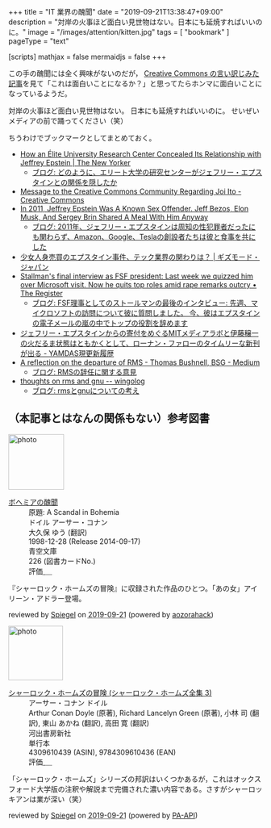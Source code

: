 +++
title = "IT 業界の醜聞"
date =  "2019-09-21T13:38:47+09:00"
description = "対岸の火事ほど面白い見世物はない。日本にも延焼すればいいのに。"
image = "/images/attention/kitten.jpg"
tags = [ "bookmark" ]
pageType = "text"

[scripts]
  mathjax = false
  mermaidjs = false
+++

この手の醜聞には全く興味がないのだが， [Creative Commons の言い訳じみた記事](https://creativecommons.org/2019/09/10/message-to-the-creative-commons-community-regarding-joi-ito/ "Message to the Creative Commons Community Regarding Joi Ito - Creative Commons")を見て「これは面白いことになるか？」と思ってたらホンマに面白いことになっているようだ。

対岸の火事ほど面白い見世物はない。
日本にも延焼すればいいのに。
せいぜいメディアの前で踊ってください（笑）

ちうわけでブックマークとしてまとめておく。

- [How an Élite University Research Center Concealed Its Relationship with Jeffrey Epstein | The New Yorker](https://www.newyorker.com/news/news-desk/how-an-elite-university-research-center-concealed-its-relationship-with-jeffrey-epstein)
    - [ブログ: どのように、エリート大学の研究センターがジェフリー・エプスタインとの関係を隠したか](https://okuranagaimo.blogspot.com/2019/09/blog-post_9.html)
- [Message to the Creative Commons Community Regarding Joi Ito - Creative Commons](https://creativecommons.org/2019/09/10/message-to-the-creative-commons-community-regarding-joi-ito/)
- [In 2011, Jeffrey Epstein Was A Known Sex Offender. Jeff Bezos, Elon Musk, And Sergey Brin Shared A Meal With Him Anyway](https://www.buzzfeednews.com/article/peteraldhous/jeffrey-epstein-bezos-musk-billionaires-dinner)
    - [ブログ: 2011年、ジェフリー・エプスタインは周知の性犯罪者だったにも関わらず、Amazon、Google、Teslaの創設者たちは彼と食事を共にした](https://okuranagaimo.blogspot.com/2019/09/2011amazongoogletesla.html)
- [少女人身売買のエプスタイン事件、テック業界の関わりは？ | ギズモード・ジャパン](https://www.gizmodo.jp/2019/09/epstein-money-report.html)
- [Stallman's final interview as FSF president: Last week we quizzed him over Microsoft visit. Now he quits top roles amid rape remarks outcry • The Register](https://www.theregister.co.uk/2019/09/17/richard_stallman_final_interview/)
    - [ブログ: FSF理事としてのストールマンの最後のインタビュー: 先週、マイクロソフトの訪問について彼に質問しました。 今、彼はエプスタインの電子メールの嵐の中でトップの役割を辞めます](https://okuranagaimo.blogspot.com/2019/09/fsf.html)
- [ジェフリー・エプスタインからの寄付をめぐるMITメディアラボと伊藤穣一の火だるま状態はともかくとして、ローナン・ファローのタイムリーな新刊が出る - YAMDAS現更新履歴](https://yamdas.hatenablog.com/entry/20190917/ronan-farrow)
- [A reflection on the departure of RMS - Thomas Bushnell, BSG - Medium](https://medium.com/@thomas.bushnell/a-reflection-on-the-departure-of-rms-18e6a835fd84)
    - [ブログ: RMSの辞任に関する意見](https://okuranagaimo.blogspot.com/2019/09/rms.html)
- [thoughts on rms and gnu -- wingolog](http://wingolog.org/archives/2019/10/08/thoughts-on-rms-and-gnu)
    - [ブログ: rmsとgnuについての考え](https://okuranagaimo.blogspot.com/2019/10/rmsgnu.html)

## （本記事とはなんの関係もない）参考図書

<div class="hreview">
  <div class="photo"><a class="item url" href="https://www.aozora.gr.jp/cards/000009/card226.html"><img src="https://text.baldanders.info/images/aozora/card226.svg" width="110" alt="photo"></a></div>
  <dl class="fn">
    <dt><a href="https://www.aozora.gr.jp/cards/000009/card226.html">ボヘミアの醜聞</a></dt>
    <dd>原題: A Scandal in Bohemia</dd>
    <dd>ドイル アーサー・コナン</dd>
    <dd>大久保 ゆう (翻訳)</dd>
    <dd> 1998-12-28 (Release 2014-09-17)</dd>
    <dd>青空文庫</dd>
    <dd>226 (図書カードNo.)</dd>
    <dd>評価<abbr class="rating fa-sm" title="4">&nbsp;<i class="fas fa-star"></i>&nbsp;<i class="fas fa-star"></i>&nbsp;<i class="fas fa-star"></i>&nbsp;<i class="fas fa-star"></i>&nbsp;<i class="far fa-star"></i></abbr></dd>
  </dl>
  <p class="description">『シャーロック・ホームズの冒険』に収録された作品のひとつ。「あの女」アイリーン・アドラー登場。</p>
  <p class="powered-by">reviewed by <a href='#maker' class='reviewer'>Spiegel</a> on <abbr class="dtreviewed" title="2019-09-21">2019-09-21</abbr> (powered by <a href="https://aozorahack.org/">aozorahack</a>)</p>
</div>

<div class="hreview">
  <div class="photo"><a class="item url" href="https://www.amazon.co.jp/%E3%82%B7%E3%83%A3%E3%83%BC%E3%83%AD%E3%83%83%E3%82%AF%E3%83%BB%E3%83%9B%E3%83%BC%E3%83%A0%E3%82%BA%E3%81%AE%E5%86%92%E9%99%BA-%E3%82%B7%E3%83%A3%E3%83%BC%E3%83%AD%E3%83%83%E3%82%AF%E3%83%BB%E3%83%9B%E3%83%BC%E3%83%A0%E3%82%BA%E5%85%A8%E9%9B%86-3-%E3%82%A2%E3%83%BC%E3%82%B5%E3%83%BC%E3%83%BB%E3%82%B3%E3%83%8A%E3%83%B3-%E3%83%89%E3%82%A4%E3%83%AB/dp/4309610439?SubscriptionId=AKIAJYVUJ3DMTLAECTHA&tag=baldandersinf-22&linkCode=xm2&camp=2025&creative=165953&creativeASIN=4309610439"><img src="https://images-fe.ssl-images-amazon.com/images/I/516PKGP56XL._SL160_.jpg" width="108" alt="photo"></a></div>
  <dl class="fn">
    <dt><a href="https://www.amazon.co.jp/%E3%82%B7%E3%83%A3%E3%83%BC%E3%83%AD%E3%83%83%E3%82%AF%E3%83%BB%E3%83%9B%E3%83%BC%E3%83%A0%E3%82%BA%E3%81%AE%E5%86%92%E9%99%BA-%E3%82%B7%E3%83%A3%E3%83%BC%E3%83%AD%E3%83%83%E3%82%AF%E3%83%BB%E3%83%9B%E3%83%BC%E3%83%A0%E3%82%BA%E5%85%A8%E9%9B%86-3-%E3%82%A2%E3%83%BC%E3%82%B5%E3%83%BC%E3%83%BB%E3%82%B3%E3%83%8A%E3%83%B3-%E3%83%89%E3%82%A4%E3%83%AB/dp/4309610439?SubscriptionId=AKIAJYVUJ3DMTLAECTHA&tag=baldandersinf-22&linkCode=xm2&camp=2025&creative=165953&creativeASIN=4309610439">シャーロック・ホームズの冒険 (シャーロック・ホームズ全集 3)</a></dt>
    <dd>アーサー・コナン ドイル</dd>
    <dd>Arthur Conan Doyle (原著), Richard Lancelyn Green (原著), 小林 司 (翻訳), 東山 あかね (翻訳), 高田 寛 (翻訳)</dd>
    <dd>河出書房新社</dd>
    <dd>単行本</dd>
    <dd>4309610439 (ASIN), 9784309610436 (EAN)</dd>
    <dd>評価<abbr class="rating fa-sm" title="4">&nbsp;<i class="fas fa-star"></i>&nbsp;<i class="fas fa-star"></i>&nbsp;<i class="fas fa-star"></i>&nbsp;<i class="fas fa-star"></i>&nbsp;<i class="far fa-star"></i></abbr></dd>
  </dl>
  <p class="description">「シャーロック・ホームズ」シリーズの邦訳はいくつかあるが，これはオックスフォード大学版の注釈や解説まで完備された濃い内容である。さすがシャーロッキアンは業が深い（笑）</p>
  <p class="powered-by">reviewed by <a href='#maker' class='reviewer'>Spiegel</a> on <abbr class="dtreviewed" title="2019-09-21">2019-09-21</abbr> (powered by <a href="https://affiliate.amazon.co.jp/assoc_credentials/home">PA-API</a>)</p>
</div>
